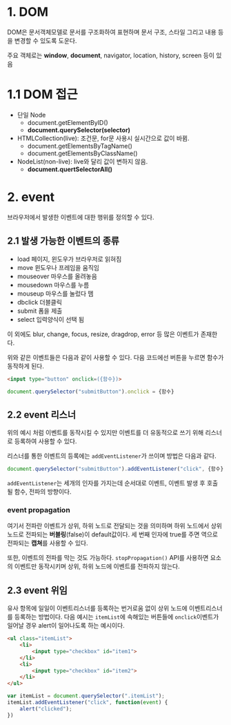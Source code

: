 # 1. DOM

DOM은 문서객체모델로  문서를 구조화하여 표현하며 문서 구조, 스타일 그리고 내용 등을 변경할 수 있도록 도운다. 

주요 객체로는 **window**, **document**, navigator, location, history, screen 등이 있음



# 1.1 DOM 접근

- 단일 Node
  - document.getElementByID()
  - **document.querySelector(selector)**
- HTMLCollection(live): 조건문, for문 사용시 실시간으로 값이 바뀜.
  - document.getElementsByTagName()
  - document.getElementsByClassName()
- NodeList(non-live): live와 달리 값이 변하지 않음.
  - **document.quertSelectorAll()**



# 2. event

브라우저에서 발생한 이벤트에 대한 행위를 정의할 수 있다.



## 2.1 발생 가능한 이벤트의 종류

- load  페이지, 윈도우가 브라우저로 읽혀짐
- move 윈도우나 프레임을 움직임
- mouseover 마우스를 올려놓음
- mousedown 마우스를 누름
- mouseup 마우스를 눌렀다 뗌
- dbclick 더블클릭
- submit 폼을 제출
- select 입력양식이 선택 됨

이 외에도 blur, change, focus, resize, dragdrop, error 등 많은 이벤트가 존재한다.

위와 같은 이벤트들은 다음과 같이 사용할 수 있다. 다음 코드에선 버튼을 누르면 함수가 동작하게 된다. 

```html
<input type="button" onclick=({함수})>
```

```javascript
document.querySelector("submitButton").onclick = {함수}
```



## 2.2 event 리스너

위의 예시 처럼 이벤트를 동작시킬 수 있지만 이벤트를 더 유동적으로 쓰기 위해 리스너로 등록하여 사용할 수 있다.

리스너를 통한 이벤트의 등록에는 `addEventListener`가 쓰이며 방법은 다음과 같다.

```javascript
document.querySelector("submitButton").addEventListener("click", {함수})
```

`addEventListener`는 세개의 인자를 가지는데 순서대로 이벤트, 이벤트 발생 후 호출 될 함수, 전파의 방향이다. 



### event propagation

여기서 전파란 이벤트가 상위, 하위 노드로 전달되는 것을 의미하며 하위 노드에서 상위 노드로 전파되는 **버블링**(false)이 default값이다. 세 번째 인자에 true를 주면 역으로 전파되는 **캡쳐**를 사용할 수 있다.

또한, 이벤트의 전파를 막는 것도 가능하다. `stopPropagation()` API를 사용하면 요소의 이벤트만 동작시키며 상위, 하위 노드에 이벤트를 전파하지 않는다.



## 2.3 event 위임

유사 항목에 일일이 이벤트리스너를 등록하는 번거로움 없이 상위 노드에 이벤트리스너를 등록하는 방법이다. 다음 예시는 `itemList`에 속해있는 버튼들에 `onclick`이벤트가 일어날 경우 alert이 일어나도록 하는 예시이다.

```html
<ul class="itemList">
    <li>
    	<input type="checkbox" id="item1">
    </li>
    <li>
    	<input type="checkbox" id="item2">
    </li>
</ul>
```

```javascript
var itemList = document.querySelector(".itemList");
itemList.addEventListener("click", function(event) {
    alert("clicked");
})
```

